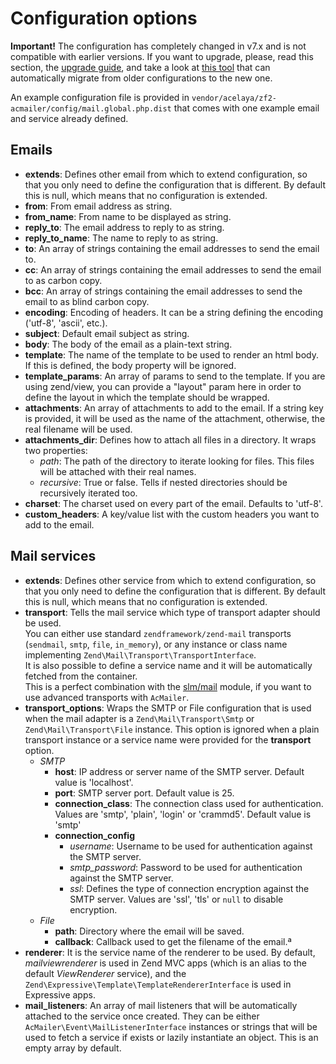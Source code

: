 # Configuration options

**Important!** The configuration has completely changed in v7.x and is not compatible with earlier versions. If you want to upgrade, please, read this section, the [upgrade guide](https://github.com/acmailer/acmailer/blob/master/UPGRADE.md#upgrade-from-5x6x-to-7x), and take a look at [this tool](https://github.com/acmailer/acmailer-tooling) that can automatically migrate from older configurations to the new one.

An example configuration file is provided in `vendor/acelaya/zf2-acmailer/config/mail.global.php.dist` that comes with one example email and service already defined.

## Emails

- **extends**: Defines other email from which to extend configuration, so that you only need to define the configuration that is different. By default this is null, which means that no configuration is extended.
- **from**: From email address as string.
- **from_name**: From name to be displayed as string.
- **reply_to**: The email address to reply to as string.
- **reply_to_name**: The name to reply to as string.
- **to**: An array of strings containing the email addresses to send the email to.
- **cc**: An array of strings containing the email addresses to send the email to as carbon copy.
- **bcc**: An array of strings containing the email addresses to send the email to as blind carbon copy.
- **encoding**: Encoding of headers. It can be a string defining the encoding ('utf-8', 'ascii', etc.).
- **subject**: Default email subject as string.
- **body**: The body of the email as a plain-text string.
- **template**: The name of the template to be used to render an html body. If this is defined, the body property will be ignored.
- **template_params**: An array of params to send to the template. If you are using zend/view, you can provide a "layout" param here in order to define the layout in which the template should be wrapped.
- **attachments**: An array of attachments to add to the email. If a string key is provided, it will be used as the name of the attachment, otherwise, the real filename will be used.
- **attachments_dir**: Defines how to attach all files in a directory. It wraps two properties:
    - *path*: The path of the directory to iterate looking for files. This files will be attached with their real names.
    - *recursive*: True or false. Tells if nested directories should be recursively iterated too.
- **charset**: The charset used on every part of the email. Defaults to 'utf-8'.
- **custom_headers**: A key/value list with the custom headers you want to add to the email.

## Mail services

- **extends**: Defines other service from which to extend configuration, so that you only need to define the configuration that is different. By default this is null, which means that no configuration is extended.
- **transport**: Tells the mail service which type of transport adapter should be used.<br>
  You can either use standard `zendframework/zend-mail` transports (`sendmail`, `smtp`, `file`, `in_memory`), or any instance or class name implementing `Zend\Mail\Transport\TransportInterface`.<br>
  It is also possible to define a service name and it will be automatically fetched from the container.<br>
  This is a perfect combination with the [slm/mail](https://github.com/juriansluiman/SlmMail) module, if you want to use advanced transports with `AcMailer`.
- **transport_options**: Wraps the SMTP or File configuration that is used when the mail adapter is a `Zend\Mail\Transport\Smtp` or `Zend\Mail\Transport\File` instance. This option is ignored when a plain transport instance or a service name were provided for the **transport** option.
    - *SMTP*
        - **host**: IP address or server name of the SMTP server. Default value is 'localhost'.
        - **port**: SMTP server port. Default value is 25.
        - **connection_class**: The connection class used for authentication. Values are 'smtp', 'plain', 'login' or 'crammd5'. Default value is 'smtp'
        - **connection_config**
            - *username*: Username to be used for authentication against the SMTP server.
            - *smtp_password*: Password to be used for authentication against the SMTP server.
            - *ssl*: Defines the type of connection encryption against the SMTP server. Values are 'ssl', 'tls' or `null` to disable encryption.
    - *File*
        - **path**: Directory where the email will be saved.
        - **callback**: Callback used to get the filename of the email.ª
- **renderer**: It is the service name of the renderer to be used. By default, *mailviewrenderer* is used in Zend MVC apps (which is an alias to the default *ViewRenderer* service), and the `Zend\Expressive\Template\TemplateRendererInterface` is used in Expressive apps.
- **mail_listeners**: An array of mail listeners that will be automatically attached to the service once created. They can be either `AcMailer\Event\MailListenerInterface` instances or strings that will be used to fetch a service if exists or lazily instantiate an object. This is an empty array by default.
